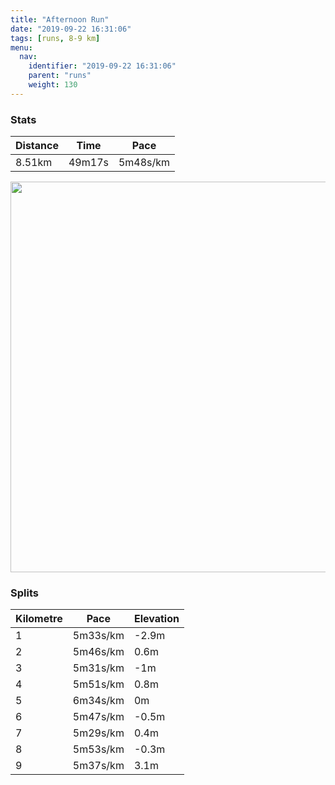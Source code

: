 ```yaml
---
title: "Afternoon Run"
date: "2019-09-22 16:31:06"
tags: [runs, 8-9 km]
menu:
  nav:
    identifier: "2019-09-22 16:31:06"
    parent: "runs"
    weight: 130
---
```


### Stats

| Distance | Time | Pace |
|----------|------|------|
|8.51km|49m17s|5m48s/km|

<img src='https://maps.googleapis.com/maps/api/staticmap?maptype=terrain&path=enc:anjeIdhyLWYWc@A]?c@e@gAYLYb@m@b@UZMHYQIKy@s@Yu@b@VG`@GdA?fBHHPLv@LJVGZMZRr@Z`@HZC\MTC|@BPZv@Jh@b@x@Z^bBzD\f@p@t@`@Tp@l@LPHDLBb@KvABf@b@\d@P\Rn@t@nBr@vAp@bAb@d@Xh@nA`BXnAP\N`@Xb@\fAp@fBjAnEZ~Aj@zBb@fCTfBf@~Ej@nEFXf@vE\xBP`BDbAAFGDQBMkAAq@B?BNT`CFfACbAJj@Dx@EjC?~@HxB?|BE|@@rAE`BB~AAbAKZAP?VNv@?jAD|@Kl@KnAKf@Ch@KbAElAIZGf@U`ADpAIzBKvAIjHA`CTtJN`B\jFxApJ\~APp@zAnEp@hCdApCr@tAt@jAHR`@b@Xf@z@lAXd@d@b@dAx@bA`AfAh@tCfBNDl@T\D|@Zp@Xv@Ph@T~AZhAXd@X\ZBHJDT?JEHKD?@HCJGPHPBPHJTb@DPJn@JlA?n@Bd@?FGHM@WNUBJIX?NFBCBME_AS{BESIYIKGEWu@Bi@C?IJGBYHIAO[[WWMiCm@iAKkBi@MGYEuAg@}A}@q@g@QGMKSGo@g@u@o@Ym@_@WMY]QOS]k@g@m@]o@UWQ_@OQcA}Aw@yAg@kAk@oB_@yAe@{AMo@So@]cBa@iB]kBu@kFo@iHSgF?{AIiBCuFBeAC}@?_@JqBFg@@o@Ai@JuBNwAJe@JWn@aFDQFMAOGc@?a@BQLWF_@CsAGYGeAAcEEkAAeBF}BHkAAw@HYI}A@a@Cq@@a@UaCGkCG[F\FfADLLABOASU{@q@aFI]i@kCUqBk@mD[}BiAmHkAyFwA}Es@sBMi@a@gCEMMOUO]k@]]kA{Aa@q@]o@]y@aA{C]i@WWSMuAM[MK?GKIiACaAEw@DWC_BB_@A]JoBE[AuAIcAg@gCIm@EKQ}@&key=AIzaSyBPVQ_iynBzLujdhfLzy8Z-5zczbktE55k&size=800x800&scale=2&markers=color:yellow|label:S|53.47057,-2.26451&markers=color:green|label:F|53.470110000000076,-2.2644599999999997' width='625' />

### Splits

| Kilometre | Pace | Elevation |
|------|------|-----------|
|1|5m33s/km|-2.9m|
|2|5m46s/km|0.6m|
|3|5m31s/km|-1m|
|4|5m51s/km|0.8m|
|5|6m34s/km|0m|
|6|5m47s/km|-0.5m|
|7|5m29s/km|0.4m|
|8|5m53s/km|-0.3m|
|9|5m37s/km|3.1m|
